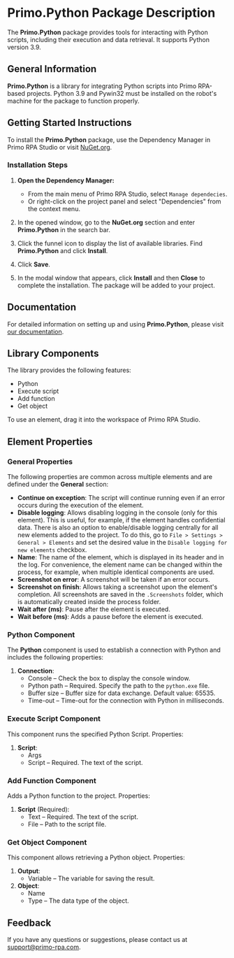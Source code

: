 # Primo.Python Package Description

The **Primo.Python** package provides tools for interacting with Python scripts, including their execution and data retrieval. It supports Python version 3.9.

## General Information

**Primo.Python** is a library for integrating Python scripts into Primo RPA-based projects. Python 3.9 and Pywin32 must be installed on the robot's machine for the package to function properly.

## Getting Started Instructions

To install the **Primo.Python** package, use the Dependency Manager in Primo RPA Studio or visit [NuGet.org](https://www.nuget.org/).

### Installation Steps

1. **Open the Dependency Manager:**
   - From the main menu of Primo RPA Studio, select `Manage dependecies`.
   - Or right-click on the project panel and select "Dependencies" from the context menu.

2. In the opened window, go to the **NuGet.org** section and enter **Primo.Python** in the search bar.

3. Click the funnel icon to display the list of available libraries. Find **Primo.Python** and click **Install**.

4. Click **Save**.

5. In the modal window that appears, click **Install** and then **Close** to complete the installation. The package will be added to your project.

## Documentation

For detailed information on setting up and using **Primo.Python**, please visit [our documentation](https://docs.primo-rpa.com).

## Library Components

The library provides the following features:

- Python
- Execute script
- Add function
- Get object

To use an element, drag it into the workspace of Primo RPA Studio.

## Element Properties

### General Properties

The following properties are common across multiple elements and are defined under the **General** section:

- **Continue on exception**: The script will continue running even if an error occurs during the execution of the element.
- **Disable logging**: Allows disabling logging in the console (only for this element). This is useful, for example, if the element handles confidential data. There is also an option to enable/disable logging centrally for all new elements added to the project. To do this, go to `File > Settings > General > Elements` and set the desired value in the `Disable logging for new elements` checkbox.
- **Name**: The name of the element, which is displayed in its header and in the log. For convenience, the element name can be changed within the process, for example, when multiple identical components are used.
- **Screenshot on error**: A screenshot will be taken if an error occurs.
- **Screenshot on finish**: Allows taking a screenshot upon the element's completion. All screenshots are saved in the `.Screenshots` folder, which is automatically created inside the process folder.
- **Wait after (ms)**: Pause after the element is executed.
- **Wait before (ms)**: Adds a pause before the element is executed.

### Python Component

The **Python** component is used to establish a connection with Python and includes the following properties:

1. **Connection**:
   - Console – Check the box to display the console window.
   - Python path – Required. Specify the path to the `python.exe` file.
   - Buffer size – Buffer size for data exchange. Default value: 65535.
   - Time-out – Time-out for the connection with Python in milliseconds.

### Execute Script Component

This component runs the specified Python Script. Properties:

1. **Script**:
   - Args
   - Script – Required. The text of the script.

### Add Function Component

Adds a Python function to the project. Properties:

1. **Script** (Required):
   - Text – Required. The text of the script.
   - File – Path to the script file.

### Get Object Component

This component allows retrieving a Python object. Properties:

1. **Output**:
   - Variable – The variable for saving the result.
2. **Object**:
   - Name
   - Type – The data type of the object.

## Feedback

If you have any questions or suggestions, please contact us at [support@primo-rpa.com](mailto:support@primo-rpa.com).
